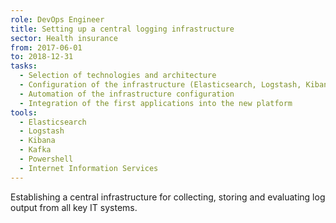 ```yaml
---
role: DevOps Engineer
title: Setting up a central logging infrastructure
sector: Health insurance
from: 2017-06-01
to: 2018-12-31
tasks:
  - Selection of technologies and architecture
  - Configuration of the infrastructure (Elasticsearch, Logstash, Kibana, Kafka)
  - Automation of the infrastructure configuration
  - Integration of the first applications into the new platform
tools:
  - Elasticsearch
  - Logstash
  - Kibana
  - Kafka
  - Powershell
  - Internet Information Services
---
```


Establishing a central infrastructure for collecting, storing and evaluating log output from all key IT systems.
